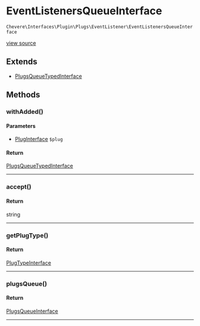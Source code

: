 # EventListenersQueueInterface

`Chevere\Interfaces\Plugin\Plugs\EventListener\EventListenersQueueInterface`

[view source](https://github.com/chevere/chevere/blob/master//home/rodolfo/git/chevere/chevere/interfaces/Plugin/Plugs/EventListener/EventListenersQueueInterface.php)

## Extends

- [PlugsQueueTypedInterface]()

## Methods

### withAdded()

#### Parameters

- [PlugInterface](../../PlugInterface.md) `$plug`

#### Return

[PlugsQueueTypedInterface](../../PlugsQueueTypedInterface.md)

---

### accept()

#### Return

string

---

### getPlugType()

#### Return

[PlugTypeInterface](../../PlugTypeInterface.md)

---

### plugsQueue()

#### Return

[PlugsQueueInterface](../../PlugsQueueInterface.md)

---

